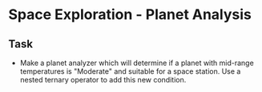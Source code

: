 # Space Exploration - Planet Analysis

## Task

- Make a planet analyzer which will determine if a planet with mid-range temperatures is "Moderate" and suitable for a space station. Use a nested ternary operator to add this new condition.